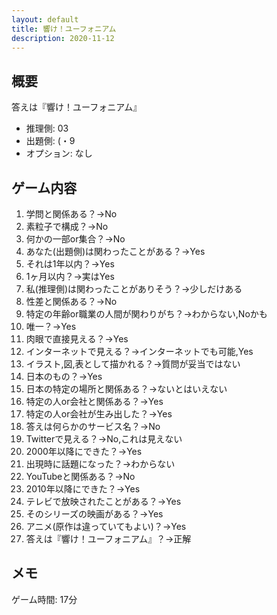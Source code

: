 ```yaml
---
layout: default
title: 響け！ユーフォニアム
description: 2020-11-12
---
```


## 概要

答えは『響け！ユーフォニアム』

- 推理側: 03
- 出題側: (・9
- オプション: なし

## ゲーム内容

1. 学問と関係ある？→No
2. 素粒子で構成？→No
3. 何かの一部or集合？→No
4. あなた(出題側)は関わったことがある？→Yes
5. それは1年以内？→Yes
6. 1ヶ月以内？→実はYes
7. 私(推理側)は関わったことがありそう？→少しだけある
8. 性差と関係ある？→No
9. 特定の年齢or職業の人間が関わりがち？→わからない,Noかも
10. 唯一？→Yes
11. 肉眼で直接見える？→Yes
12. インターネットで見える？→インターネットでも可能,Yes
13. イラスト,図,表として描かれる？→質問が妥当ではない
14. 日本のもの？→Yes
15. 日本の特定の場所と関係ある？→ないとはいえない
16. 特定の人or会社と関係ある？→Yes
17. 特定の人or会社が生み出した？→Yes
18. 答えは何らかのサービス名？→No
19. Twitterで見える？→No,これは見えない
20. 2000年以降にできた？→Yes
21. 出現時に話題になった？→わからない
22. YouTubeと関係ある？→No
23. 2010年以降にできた？→Yes
24. テレビで放映されたことがある？→Yes
25. そのシリーズの映画がある？→Yes
26. アニメ(原作は違っていてもよい)？→Yes
27. 答えは『響け！ユーフォニアム』？→正解

## メモ

ゲーム時間: 17分
